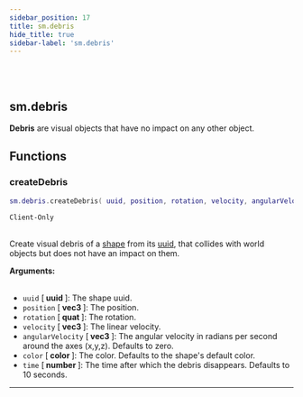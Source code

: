 ```yaml
---
sidebar_position: 17
title: sm.debris
hide_title: true
sidebar-label: 'sm.debris'
---
```


<br></br>

## sm.debris

<strong>Debris</strong> are visual objects that have no impact on any other object.

## Functions

### createDebris

```lua
sm.debris.createDebris( uuid, position, rotation, velocity, angularVelocity, color, time )
```
<code>Client-Only</code> <br></br>

Create visual debris of a [shape](/lua/Game-Script-Environment/Userdata/Shape) from its [uuid](/lua/Game-Script-Environment/Userdata/Uuid), that collides with world objects but does not have an impact on them.

<strong>Arguments:</strong> <br></br>

- <code>uuid</code> [<strong> uuid </strong>]: The shape uuid.
- <code>position</code> [<strong> vec3 </strong>]: The position.
- <code>rotation</code> [<strong> quat </strong>]: The rotation.
- <code>velocity</code> [<strong> vec3 </strong>]: The linear velocity.
- <code>angularVelocity</code> [<strong> vec3 </strong>]: The angular velocity in radians per second around the axes (x,y,z). Defaults to zero.
- <code>color</code> [<strong> color </strong>]: The color. Defaults to the shape's default color.
- <code>time</code> [<strong> number </strong>]: The time after which the debris disappears. Defaults to 10 seconds.

---





















